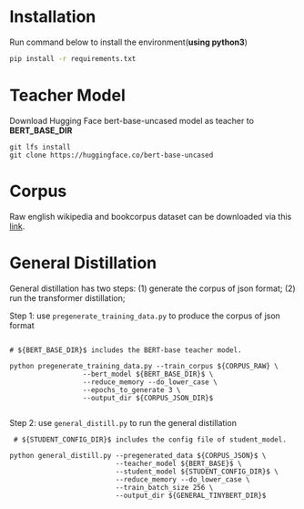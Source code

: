 Installation
============
Run command below to install the environment(**using python3**)
```bash
pip install -r requirements.txt
```

Teacher Model
=============
Download Hugging Face bert-base-uncased model as teacher to **BERT_BASE_DIR**

```
git lfs install
git clone https://huggingface.co/bert-base-uncased
```

Corpus
=======
Raw english wikipedia and bookcorpus dataset can be downloaded via this [link](https://drive.google.com/drive/folders/1kzQKL9LQxgmsOBlKWVNI_gixY4uYdPGl?usp=sharing).




General Distillation
====================

General distillation has two steps: (1) generate the corpus of json format; (2) run the transformer distillation;

Step 1: use `pregenerate_training_data.py` to produce the corpus of json format  


```
 
# ${BERT_BASE_DIR}$ includes the BERT-base teacher model.
 
python pregenerate_training_data.py --train_corpus ${CORPUS_RAW} \ 
                  --bert_model ${BERT_BASE_DIR}$ \
                  --reduce_memory --do_lower_case \
                  --epochs_to_generate 3 \
                  --output_dir ${CORPUS_JSON_DIR}$ 
                             
```

Step 2: use `general_distill.py` to run the general distillation
```
 # ${STUDENT_CONFIG_DIR}$ includes the config file of student_model.
 
python general_distill.py --pregenerated_data ${CORPUS_JSON}$ \ 
                          --teacher_model ${BERT_BASE}$ \
                          --student_model ${STUDENT_CONFIG_DIR}$ \
                          --reduce_memory --do_lower_case \
                          --train_batch_size 256 \
                          --output_dir ${GENERAL_TINYBERT_DIR}$ 
```







